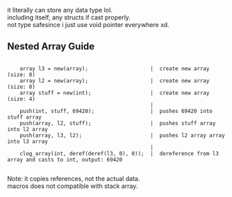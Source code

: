 it literally can store any data type lol.    
including itself, any structs if cast properly.   
not type safesince i just use void pointer everywhere xd.    

## Nested Array Guide
~~~
    
    array l3 = new(array);                    |  create new array (size: 8)
    array l2 = new(array);                    |  create new array (size: 8)
    array stuff = new(int);                   |  create new array (size: 4)
                                              |
    push(int, stuff, 69420);                  |  pushes 69420 into stuff array
    push(array, l2, stuff);                   |  pushes stuff array into l2 array
    push(array, l3, l2);                      |  pushes l2 array array into l3 array
                                              |
    clog_array(int, deref(deref(l3, 0), 0));  |  dereference from l3 array and casts to int, output: 69420    
    
~~~
Note: it copies references, not the actual data.    
macros does not compatible with stack array.    
